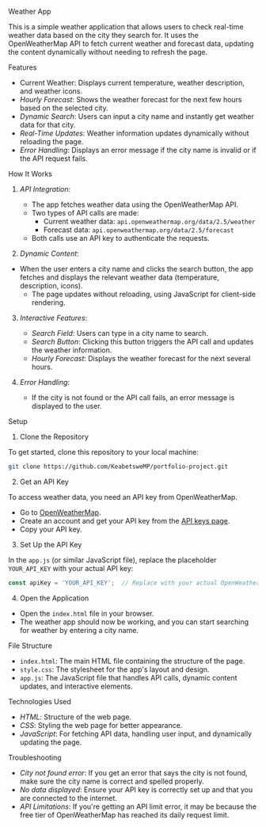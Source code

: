 

Weather App

This is a simple weather application that allows users to check real-time weather data based on the city they search for. It uses the OpenWeatherMap API to fetch current weather and forecast data, updating the content dynamically without needing to refresh the page.

Features

- Current Weather: Displays current temperature, weather description, and weather icons.
- *Hourly Forecast*: Shows the weather forecast for the next few hours based on the selected city.
- *Dynamic Search*: Users can input a city name and instantly get weather data for that city.
- *Real-Time Updates*: Weather information updates dynamically without reloading the page.
- *Error Handling*: Displays an error message if the city name is invalid or if the API request fails.

How It Works

1. *API Integration*:
   - The app fetches weather data using the OpenWeatherMap API.
   - Two types of API calls are made:
     - Current weather data: `api.openweathermap.org/data/2.5/weather`
     - Forecast data: `api.openweathermap.org/data/2.5/forecast`
   - Both calls use an API key to authenticate the requests.

2. *Dynamic Content*:
- When the user enters a city name and clicks the search button, the app fetches and displays the relevant weather data (temperature, description, icons).
   - The page updates without reloading, using JavaScript for client-side rendering.

3. *Interactive Features*:
   - *Search Field*: Users can type in a city name to search.
   - *Search Button*: Clicking this button triggers the API call and updates the weather information.
   - *Hourly Forecast*: Displays the weather forecast for the next several hours.

4. *Error Handling*:
   - If the city is not found or the API call fails, an error message is displayed to the user.

Setup

1. Clone the Repository

To get started, clone this repository to your local machine:

```bash
git clone https://github.com/KeabetsweMP/portfolio-project.git
```

2. Get an API Key

To access weather data, you need an API key from OpenWeatherMap.

- Go to [OpenWeatherMap](https://openweathermap.org/).
- Create an account and get your API key from the [API keys page](https://home.openweathermap.org/api_keys).
- Copy your API key.

3. Set Up the API Key

In the `app.js` (or similar JavaScript file), replace the placeholder `YOUR_API_KEY` with your actual API key:

```javascript
const apiKey = 'YOUR_API_KEY';  // Replace with your actual OpenWeatherMap API key
```

4. Open the Application

- Open the `index.html` file in your browser.
- The weather app should now be working, and you can start searching for weather by entering a city name.

File Structure

- `index.html`: The main HTML file containing the structure of the page.
- `style.css`: The stylesheet for the app's layout and design.
- `app.js`: The JavaScript file that handles API calls, dynamic content updates, and interactive elements.

Technologies Used

- *HTML*: Structure of the web page.
- *CSS*: Styling the web page for better appearance.
- *JavaScript*: For fetching API data, handling user input, and dynamically updating the page.

Troubleshooting

- *City not found error*: If you get an error that says the city is not found, make sure the city name is correct and spelled properly.
- *No data displayed*: Ensure your API key is correctly set up and that you are connected to the internet.
- *API Limitations*: If you're getting an API limit error, it may be because the free tier of OpenWeatherMap has reached its daily request limit.
